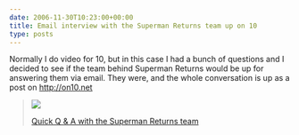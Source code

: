 ```yaml
---
date: 2006-11-30T10:23:00+00:00
title: Email interview with the Superman Returns team up on 10
type: posts
---
```

Normally I do video for 10, but in this case I had a bunch of questions and I decided to see if the team behind Superman Returns would be up for answering them via email. They were, and the whole conversation is up as a post on <http://on10.net>

>  ![](http://www.on10.net/images/blogs/ign_3_full.jpg)
>
> [Quick Q & A with the Superman Returns team](http://www.on10.net/Blogs/duncan/quick-q-amp-a-with-the-superman-returns-team/)
